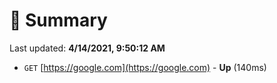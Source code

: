 # 📖 Summary
Last updated: **4/14/2021, 9:50:12 AM**

- `GET` [https://google.com](https://google.com) - **Up** (140ms)
